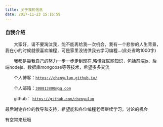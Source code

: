 ```yaml
---
title: 关于我的信息
date: 2017-11-23 15:16:59
---
```


### 自我介绍

&ensp;&ensp;&ensp;&ensp;大家好，请不要淘汰我，能不能再给我一次机会，我有一个悲惨的人生背景，我在小的时候就很喜欢编程，可是家里没钱供我去学习编程...(此处省略1000字)

&ensp;&ensp;&ensp;&ensp;我都是靠我自己的努力一步一步走到现在,略懂互联网知识，包括前端js、后端nodejs、数据库mongoose等等技术，希望多多交流

&ensp;&ensp;&ensp;&ensp;个人博客：<code>https://chenyulun.github.io/</code>

&ensp;&ensp;&ensp;&ensp;个人邮箱：<code>308813800@qq.com</code>

&ensp;&ensp;&ensp;&ensp;github： <code>https://github.com/chenyulun</code>

最后谢谢各位的教导和支持，希望能和各位编程老师继续学习，讨论的机会

有空常来玩哦